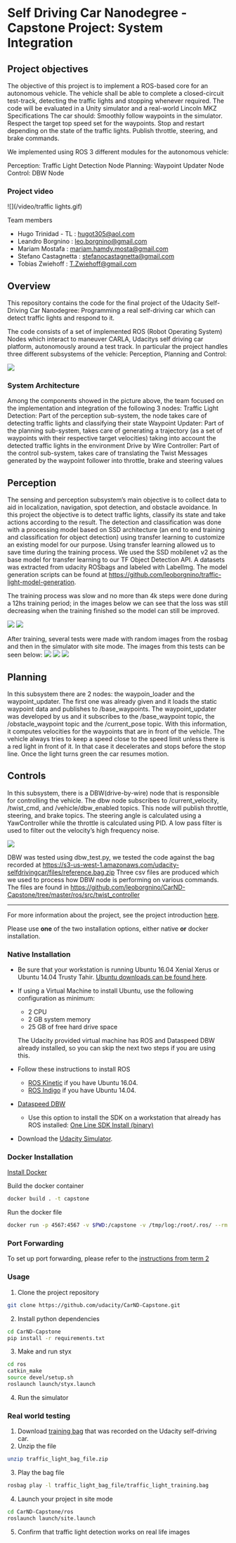 # Self Driving Car Nanodegree - Capstone Project: System Integration

## Project objectives

The objective of this project is to implement a ROS-based core for an autonomous vehicle. The vehicle shall be able to complete a closed-circuit test-track, detecting the traffic lights and stopping whenever required. The code will be evaluated in a Unity simulator and a real-world Lincoln MKZ
Specifications
The car should:
Smoothly follow waypoints in the simulator.
Respect the target top speed set for the waypoints.
Stop and restart depending on the state of the traffic lights.
Publish throttle, steering, and brake commands.

We implemented using ROS 3 different modules for the autonomous vehicle:

Perception: Traffic Light Detection Node
Planning: Waypoint Updater Node
Control: DBW Node

### Project video


![](/video/traffic lights.gif)

Team members
* Hugo Trinidad - TL : hugot305@aol.com
* Leandro Borgnino : leo.borgnino@gmail.com
* Mariam Mostafa : mariam.hamdy.mosta@gmail.com
* Stefano Castagnetta : stefanocastagnetta@gmail.com
* Tobias Zwiehoff : T.Zwiehoff@gmail.com





## Overview

This repository contains the code for the final project of the Udacity Self-Driving Car Nanodegree: Programming a real self-driving car which can detect traffic lights and respond to it. 

The code consists of a set of implemented ROS (Robot Operating System) Nodes which interact to maneuver CARLA, Udacitys self driving car platform, autonomously around a test track. In particular the project handles three different subsystems of the vehicle: Perception, Planning and Control:

![](/video/capstone_table.JPG)

### System Architecture
Among the components showed in the picture above, the team focused on the implementation and integration of the following 3 nodes:
Traffic Light Detection: Part of the perception sub-system, the node takes care of detecting traffic lights and classifying their state
Waypoint Updater: Part of the planning sub-system, takes care of generating a trajectory (as a set of waypoints with their respective target velocities) taking into account the detected traffic lights in the environment
Drive by Wire Controller: Part of the control sub-system, takes care of translating the Twist Messages generated by the waypoint follower into throttle, brake and steering values


## Perception
The sensing and perception subsystem’s main objective is to collect data to aid in localization, navigation, spot detection, and obstacle avoidance. In this project the objective is to detect traffic lights, classify its state and take actions according to the result.
The detection and classification was done with a processing model based on SSD architecture (an end to end training and classification for object detection) using transfer learning to customize an existing model for our purpose. Using transfer learning allowed us to save time during the training process.
We used the SSD mobilenet v2 as the base model for transfer learning to our TF Object Detection API. A datasets was extracted from udacity ROSbags and labeled with LabelImg.
The model generation scripts can be found at  https://github.com/leoborgnino/traffic-light-model-generation.

The training process was slow and no more than 4k steps were done during a 12hs training period; in the images below we can see that the loss was still decreasing when the training finished so the model can still be improved.

![](/video/capstone_diagr.png )
![](/video/capstone_diagr1.png )

After training, several tests were made with random images from the rosbag and then in the simulator with site mode. The images from this tests can be seen below:
![](/video/traffic_1.png )
![](/video/traffic_2.png )
![](/video/traffic_3.png )




## Planning

In this subsystem there are 2 nodes: the waypoin_loader and the waypoint_updater. The first one was already given and it loads the static waypoint data and publishes to /base_waypoints. 
The waypoint_updater was developed by us and it subscribes to the /base_waypoint topic, the /obstacle_waypoint topic and the /current_pose topic. With this information, it computes velocities for the waypoints that are in front of the vehicle. The vehicle always tries to keep a speed close to the speed limit unless there is a red light in front of it. In that case it decelerates and stops before the stop line. Once the light turns green the car resumes motion.


## Controls

In this subsystem, there is a DBW(drive-by-wire) node that is responsible for controlling the vehicle. The dbw node subscribes to /current_velocity, /twist_cmd, and /vehicle/dbw_enabled topics. This node will publish throttle, steering, and brake topics. The steering angle is calculated using a YawController while the throttle is calculated using PID. A low pass filter is used to filter out the velocity’s high frequency noise.

![](/video/dbw_node.png  )

DBW was  tested using dbw_test.py, we tested the code against the bag recorded at  https://s3-us-west-1.amazonaws.com/udacity-selfdrivingcar/files/reference.bag.zip
Three csv files are produced which we used to process how DBW node is performing on various commands. The files are found in https://github.com/leoborgnino/CarND-Capstone/tree/master/ros/src/twist_controller

___

For more information about the project, see the project introduction [here](https://classroom.udacity.com/nanodegrees/nd013/parts/6047fe34-d93c-4f50-8336-b70ef10cb4b2/modules/e1a23b06-329a-4684-a717-ad476f0d8dff/lessons/462c933d-9f24-42d3-8bdc-a08a5fc866e4/concepts/5ab4b122-83e6-436d-850f-9f4d26627fd9).

Please use **one** of the two installation options, either native **or** docker installation.

### Native Installation

* Be sure that your workstation is running Ubuntu 16.04 Xenial Xerus or Ubuntu 14.04 Trusty Tahir. [Ubuntu downloads can be found here](https://www.ubuntu.com/download/desktop).
* If using a Virtual Machine to install Ubuntu, use the following configuration as minimum:
  * 2 CPU
  * 2 GB system memory
  * 25 GB of free hard drive space

  The Udacity provided virtual machine has ROS and Dataspeed DBW already installed, so you can skip the next two steps if you are using this.

* Follow these instructions to install ROS
  * [ROS Kinetic](http://wiki.ros.org/kinetic/Installation/Ubuntu) if you have Ubuntu 16.04.
  * [ROS Indigo](http://wiki.ros.org/indigo/Installation/Ubuntu) if you have Ubuntu 14.04.
* [Dataspeed DBW](https://bitbucket.org/DataspeedInc/dbw_mkz_ros)
  * Use this option to install the SDK on a workstation that already has ROS installed: [One Line SDK Install (binary)](https://bitbucket.org/DataspeedInc/dbw_mkz_ros/src/81e63fcc335d7b64139d7482017d6a97b405e250/ROS_SETUP.md?fileviewer=file-view-default)
* Download the [Udacity Simulator](https://github.com/udacity/CarND-Capstone/releases).

### Docker Installation
[Install Docker](https://docs.docker.com/engine/installation/)

Build the docker container
```bash
docker build . -t capstone
```

Run the docker file
```bash
docker run -p 4567:4567 -v $PWD:/capstone -v /tmp/log:/root/.ros/ --rm -it capstone
```

### Port Forwarding
To set up port forwarding, please refer to the [instructions from term 2](https://classroom.udacity.com/nanodegrees/nd013/parts/40f38239-66b6-46ec-ae68-03afd8a601c8/modules/0949fca6-b379-42af-a919-ee50aa304e6a/lessons/f758c44c-5e40-4e01-93b5-1a82aa4e044f/concepts/16cf4a78-4fc7-49e1-8621-3450ca938b77)

### Usage

1. Clone the project repository
```bash
git clone https://github.com/udacity/CarND-Capstone.git
```

2. Install python dependencies
```bash
cd CarND-Capstone
pip install -r requirements.txt
```
3. Make and run styx
```bash
cd ros
catkin_make
source devel/setup.sh
roslaunch launch/styx.launch
```
4. Run the simulator

### Real world testing
1. Download [training bag](https://s3-us-west-1.amazonaws.com/udacity-selfdrivingcar/traffic_light_bag_file.zip) that was recorded on the Udacity self-driving car.
2. Unzip the file
```bash
unzip traffic_light_bag_file.zip
```
3. Play the bag file
```bash
rosbag play -l traffic_light_bag_file/traffic_light_training.bag
```
4. Launch your project in site mode
```bash
cd CarND-Capstone/ros
roslaunch launch/site.launch
```
5. Confirm that traffic light detection works on real life images
